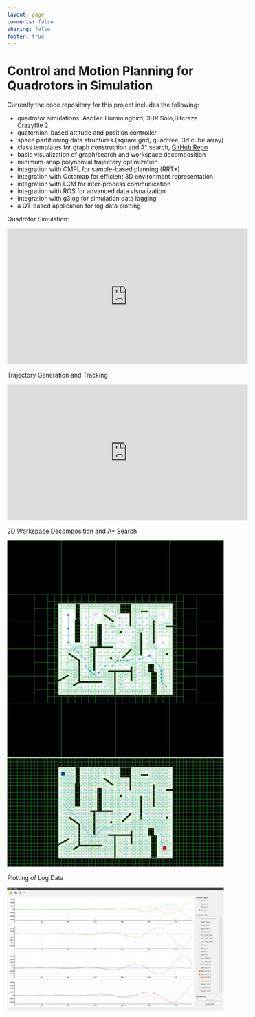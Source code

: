 ```yaml
---
layout: page
comments: false
sharing: false
footer: true
---
```


Control and Motion Planning for Quadrotors in Simulation
======

Currently the code repository for this project includes the following:

* quadrotor simulations: AscTec Hummingbird, 3DR Solo,Bitcraze Crazyflie 2
* quaternion-based attitude and position controller
* space partitioning data structures (square grid, quadtree, 3d cube array)
* class templates for graph construction and A* search, [GitHub Repo](https://github.com/rxdu/astar_search)
* basic visualization of graph/search and workspace decomposition
* minimum-snap polynomial trajectory optimization
* integration with OMPL for sample-based planning (RRT*)
* integration with Octomap for efficient 3D environment representation
* integration with LCM for inter-process communication
* integration with ROS for advanced data visualization
* integration with g3log for simulation data logging
* a QT-based application for log data plotting

Quadrotor Simulation:

<center>
<iframe width="560" height="315" src="https://www.youtube.com/embed/5VGGHFQIzGk?list=PLCTIfKO4vA6axJpi3eWmM4-nV6Wxn19DI" frameborder="0" allowfullscreen></iframe>
</center>

Trajectory Generation and Tracking

<center>
<iframe width="560" height="315" src="https://www.youtube.com/embed/9c3ewYJLf5Y?list=PLCTIfKO4vA6YOlP94UzpYJAZOJMoX653J" frameborder="0" allowfullscreen></iframe>
</center>

2D Workspace Decomposition and A* Search
<center><img src="/img/projects/new_map_path_cmp1.jpg" width="600"/></center>
<center><img src="/img/projects/new_map_path_cmp2.jpg" width="600"/></center>

Plotting of Log Data
<center><img src="/img/projects/log_analyzer.png" width="600"/></center>
